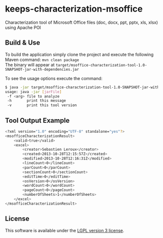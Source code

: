 keeps-characterization-msoffice
===============================

Characterization tool of Microsoft Office files (doc, docx, ppt, pptx, xls, xlsx) using Apache POI

## Build & Use

To build the application simply clone the project and execute the following Maven command: `mvn clean package`  
The binary will appear at `target/msoffice-characterization-tool-1.0-SNAPSHOT-jar-with-dependencies.jar`

To see the usage options execute the command:

```bash
$ java -jar target/msoffice-characterization-tool-1.0-SNAPSHOT-jar-with-dependencies.jar -h
usage: java -jar [jarFile]
 -f <arg> file to analyze
 -h       print this message
 -v       print this tool version
```

## Tool Output Example
```bash
<?xml version="1.0" encoding="UTF-8" standalone="yes"?>
<msofficeCharacterizationResult>
    <valid>true</valid>
    <excel>
        <creator>Sebastien Leroux</creator>
        <created>2013-10-28T12:15:57Z</created>
        <modified>2013-10-28T12:16:31Z</modified>
        <lineCount>0</lineCount>
        <parCount>0</parCount>
        <sectionCount>0</sectionCount>
        <editTime>0</editTime>
        <osVersion>0</osVersion>
        <wordCount>0</wordCount>
        <pageCount>0</pageCount>
        <numberOfSheets>1</numberOfSheets>
    </excel>
</msofficeCharacterizationResult>
```

## License

This software is available under the [LGPL version 3 license](LICENSE).



